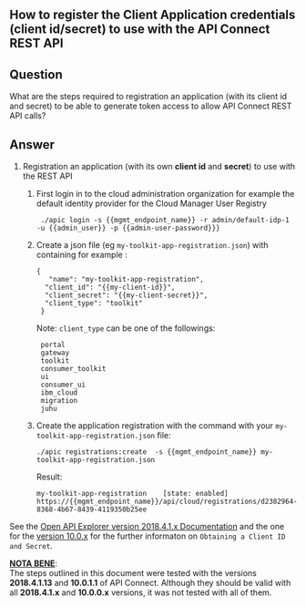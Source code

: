 ## How to register the Client Application credentials (client id/secret) to use with the API Connect REST API

## Question

What are the steps required to registration an application (with its client id and secret) to be able to generate token access to allow API Connect REST API calls?

## Answer

1. Registration an application (with its own **client id** and **secret**) to use with the REST API

    1. First login in to the cloud administration organization 
   for example the default identity provider for the Cloud Manager User Registry 

       ` ./apic login -s {{mgmt_endpoint_name}} -r admin/default-idp-1 -u {{admin_user}} -p {{admin-user-password}}}`


    2. Create a json file (eg `my-toolkit-app-registration.json`) with containing for example :

       ```
       { 
          "name": "my-toolkit-app-registration",
         "client_id": "{{my-client-id}}", 
         "client_secret": "{{my-client-secret}}",
         "client_type": "toolkit"
        }
       ```
       Note: `client_type` can be one of the followings:

            portal
            gateway
            toolkit
            consumer_toolkit
            ui
            consumer_ui
            ibm_cloud
            migration
            juhu

    3. Create the application registration with the command with your `my-toolkit-app-registration.json` file:
    
       `./apic registrations:create  -s {{mgmt_endpoint_name}} my-toolkit-app-registration.json`
      
       Result:
       ```
       my-toolkit-app-registration    [state: enabled]   https://{{mgmt_endpoint_name}}/api/cloud/registrations/d2382964-8368-4b67-8439-4119350b25ee
        ```

See the [Open API Explorer version 2018.4.1.x  Documentation](https://apic-api.apiconnect.ibmcloud.com/v2018/) and the one for the [version 10.0.x](https://apic-api.apiconnect.ibmcloud.com/v10/) for the further informaton on `Obtaining a Client ID and Secret`.


<u>**NOTA BENE**</u>: <br>The steps outlined in this document were tested with the versions **2018.4.1.13** and **10.0.1.1** of API Connect. Although they should be valid with all **2018.4.1.x**  and **10.0.0.x** versions, it was not tested with all of them.
<br>
